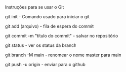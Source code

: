 Instruções para se usar o Git

git init - Comando usado para iniciar o git

git add (arquivo) - fila de espera do commit

git commit -m "título do commit" - salvar no repositório

git status - ver os status da branch

git branch -M main - renomear o nome master para main

git push -u origin - enviar para o github
